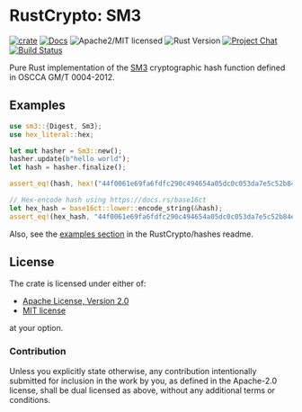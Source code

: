 # RustCrypto: SM3

[![crate][crate-image]][crate-link]
[![Docs][docs-image]][docs-link]
![Apache2/MIT licensed][license-image]
![Rust Version][rustc-image]
[![Project Chat][chat-image]][chat-link]
[![Build Status][build-image]][build-link]

Pure Rust implementation of the [SM3] cryptographic hash function defined
in OSCCA GM/T 0004-2012.

## Examples

```rust
use sm3::{Digest, Sm3};
use hex_literal::hex;

let mut hasher = Sm3::new();
hasher.update(b"hello world");
let hash = hasher.finalize();

assert_eq!(hash, hex!("44f0061e69fa6fdfc290c494654a05dc0c053da7e5c52b84ef93a9d67d3fff88"));

// Hex-encode hash using https://docs.rs/base16ct
let hex_hash = base16ct::lower::encode_string(&hash);
assert_eq!(hex_hash, "44f0061e69fa6fdfc290c494654a05dc0c053da7e5c52b84ef93a9d67d3fff88");
```

Also, see the [examples section] in the RustCrypto/hashes readme.

## License

The crate is licensed under either of:

* [Apache License, Version 2.0](http://www.apache.org/licenses/LICENSE-2.0)
* [MIT license](http://opensource.org/licenses/MIT)

at your option.

### Contribution

Unless you explicitly state otherwise, any contribution intentionally submitted
for inclusion in the work by you, as defined in the Apache-2.0 license, shall be
dual licensed as above, without any additional terms or conditions.

[//]: # (badges)

[crate-image]: https://img.shields.io/crates/v/sm3.svg
[crate-link]: https://crates.io/crates/sm3
[docs-image]: https://docs.rs/sm3/badge.svg
[docs-link]: https://docs.rs/sm3/
[license-image]: https://img.shields.io/badge/license-Apache2.0/MIT-blue.svg
[rustc-image]: https://img.shields.io/badge/rustc-1.85+-blue.svg
[chat-image]: https://img.shields.io/badge/zulip-join_chat-blue.svg
[chat-link]: https://rustcrypto.zulipchat.com/#narrow/stream/260041-hashes
[build-image]: https://github.com/RustCrypto/hashes/actions/workflows/sm3.yml/badge.svg?branch=master
[build-link]: https://github.com/RustCrypto/hashes/actions/workflows/sm3.yml?query=branch:master

[//]: # (general links)

[SM3]: https://en.wikipedia.org/wiki/SM3_(hash_function)
[examples section]: https://github.com/RustCrypto/hashes#Examples
